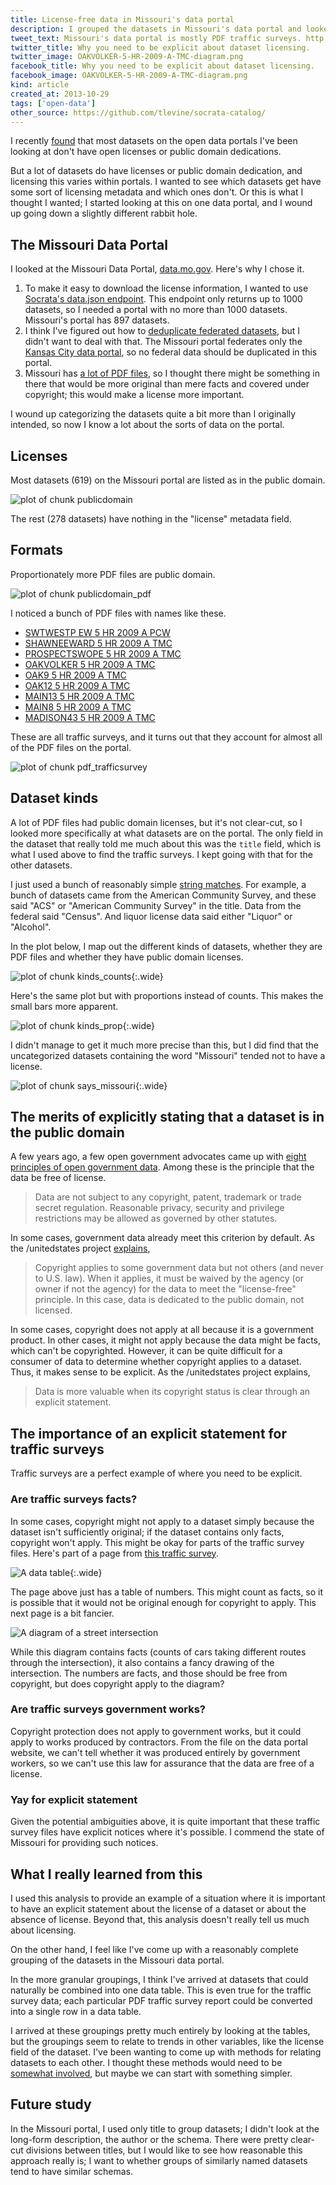 ```yaml
---
title: License-free data in Missouri's data portal
description: I grouped the datasets in Missouri's data portal and looked at licensing by dataset group.
tweet_text: Missouri's data portal is mostly PDF traffic surveys. http://thomaslevine.com/!/missouri-data-licensing/
twitter_title: Why you need to be explicit about dataset licensing.
twitter_image: OAKVOLKER-5-HR-2009-A-TMC-diagram.png
facebook_title: Why you need to be explicit about dataset licensing.
facebook_image: OAKVOLKER-5-HR-2009-A-TMC-diagram.png
kind: article
created_at: 2013-10-29
tags: ['open-data']
other_source: https://github.com/tlevine/socrata-catalog/
---
```


I recently [found](/!/open-data-licensing) that most datasets on the
open data portals I've been looking at don't have open licenses or
public domain dedications.

But a lot of datasets do have licenses or public domain dedication, and
licensing this varies within portals. I wanted to see which datasets get
have some sort of licensing metadata and which ones
don't.
Or this is what I thought I wanted;
I started looking at this on one data portal, and I
wound up going down a slightly different rabbit hole.

## The Missouri Data Portal
I looked at the Missouri Data Portal,
[data.mo.gov](https://data.mo.gov). Here's why I chose it.

1. To make it easy to download the license information, I wanted to use
    [Socrata's data.json endpoint](/!/socrata-formats/).
    This endpoint only returns up to 1000
    datasets, so I needed a portal with no more than 1000 datasets.
    Missouri's portal has 897 datasets.
2. I think I've figured out how to
    [deduplicate federated datasets](/!/socrata-deduplicate),
    but I didn't want to deal with that.
    The Missouri portal federates only the
    [Kansas City data portal](https://data.kcmo.org),
    so no federal data should be duplicated in this portal.
3. Missouri has [a lot of PDF files](/!/socrata-formats),
    so I thought there might be something in there that would be more
    original than mere facts and covered under copyright; this would
    make a license more important.

I wound up categorizing the datasets quite a bit more than I originally
intended, so now I know a lot about the sorts of data on the portal.

## Licenses
Most datasets (619) on the
Missouri portal are listed as in the public domain.

![plot of chunk publicdomain](figure/publicdomain.png) 


The rest (278 datasets) have nothing in the "license" metadata field.

## Formats
Proportionately more PDF files are public domain.

![plot of chunk publicdomain_pdf](figure/publicdomain_pdf.png) 

I noticed a bunch of PDF files with names like these.

* [  SWTWESTP EW 5 HR 2009 A PCW](https://data.mo.gov/d/nfur-xwk2)
* [  SHAWNEEWARD 5 HR 2009 A TMC](https://data.mo.gov/d/5zv3-u47y)
* [PROSPECTSWOPE 5 HR 2009 A TMC](https://data.mo.gov/d/i2ip-cykb)
* [    OAKVOLKER 5 HR 2009 A TMC](https://data.mo.gov/d/6gz3-267n)
* [         OAK9 5 HR 2009 A TMC](https://data.mo.gov/d/yjr5-e96s)
* [        OAK12 5 HR 2009 A TMC](https://data.mo.gov/d/sqpd-738e)
* [       MAIN13 5 HR 2009 A TMC](https://data.mo.gov/d/9ddu-xy68)
* [        MAIN8 5 HR 2009 A TMC](https://data.mo.gov/d/eyii-3nuq)
* [    MADISON43 5 HR 2009 A TMC](https://data.mo.gov/d/n2kq-rg69)

These are all traffic surveys, and it turns out that they account for
almost all of the PDF files on the portal.

![plot of chunk pdf_trafficsurvey](figure/pdf_trafficsurvey.png) 


## Dataset kinds
A lot of PDF files had public domain licenses, but it's not clear-cut,
so I looked more specifically at what datasets are on the portal. The only
field in the dataset that really told me much about this was the
`title` field, which is what I used above to find the traffic surveys.
I kept going with that for the other datasets.

I just used a bunch of reasonably simple
[string matches](https://github.com/tlevine/socrata-catalog/blob/master/src/missouri.license.r).
For example, a bunch of datasets came from the American Community Survey,
and these said "ACS" or "American Community Survey" in the title.
Data from the federal said "Census". And liquor license data said either
"Liquor" or "Alcohol".

In the plot below, I map out the different kinds of datasets, whether
they are PDF files and whether they have public domain licenses.

![plot of chunk kinds_counts](figure/kinds_counts.png){:.wide}


Here's the same plot but with proportions instead of counts. This makes
the small bars more apparent.

![plot of chunk kinds_prop](figure/kinds_prop.png){:.wide}


I didn't manage to get it much more precise than this, but I did find that
the uncategorized datasets containing the word "Missouri" tended not to
have a license.

![plot of chunk says_missouri](figure/says_missouri.png){:.wide}

## The merits of explicitly stating that a dataset is in the public domain
A few years ago, a few open government advocates came up with
[eight principles of open government data](http://www.opengovdata.org/home/8principles).
Among these is the principle that the data be free of license.

> Data are not subject to any copyright, patent, trademark or trade secret regulation. Reasonable privacy, security and privilege restrictions may be allowed as governed by other statutes.

In some cases, government data already meet this criterion by default.
As the /unitedstates project [explains](http://theunitedstates.io/licensing/),

> Copyright applies to some government data but not others (and never to U.S. law). When it applies, it must be waived by the agency (or owner if not the agency) for the data to meet the "license-free" principle. In this case, data is dedicated to the public domain, not licensed.

In some cases, copyright does not apply at all because it is a government
product. In other cases, it might not apply because the data might be
facts, which can't be copyrighted. However, it can be quite difficult for
a consumer of data to determine whether copyright applies to a dataset.
Thus, it makes sense to be explicit. As the /unitedstates project explains,

> Data is more valuable when its copyright status is clear through an explicit statement.

## The importance of an explicit statement for traffic surveys
Traffic surveys are a perfect example of where you need to be explicit.

### Are traffic surveys facts?
In some cases, copyright might not apply to a dataset simply because the
dataset isn't sufficiently original; if the dataset contains only facts,
copyright won't apply. This might be okay for parts of the traffic survey
files. Here's part of a page from
[this traffic survey](https://data.mo.gov/Traffic/OAKVOLKER-5-HR-2009-A-TMC/6gz3-267n?).

![A data table](OAKVOLKER-5-HR-2009-A-TMC-table.png){:.wide}

The page above just has a table of numbers. This might count as facts, so
it is possible that it would not be original enough for copyright to apply.
This next page is a bit fancier.

![A diagram of a street intersection](OAKVOLKER-5-HR-2009-A-TMC-diagram.png)

While this diagram contains facts (counts of cars taking different routes
through the intersection), it also contains a fancy drawing of the intersection.
The numbers are facts, and those should be free from copyright, but does
copyright apply to the diagram?

### Are traffic surveys government works?
Copyright protection does not apply to government works, but it could apply
to works produced by contractors. From the file on the data portal website,
we can't tell whether it was produced entirely by government workers, so
we can't use this law for assurance that the data are free of a license.

### Yay for explicit statement
Given the potential ambiguities above, it is quite important that these traffic
survey files have explicit notices where it's possible. I commend the state of
Missouri for providing such notices.

## What I really learned from this
I used this analysis to provide an example of a situation where it is
important to have an explicit statement about the license of a dataset
or about the absence of license. Beyond that, this analysis doesn't
really tell us much about licensing.

On the other hand, I feel like I've come up with a reasonably complete
grouping of the datasets in the Missouri data portal.

In the more granular groupings, I think
I've arrived at datasets that could naturally be combined into one data
table. This is even true for the traffic survey data; each particular PDF
traffic survey report could be converted into a single row in a data table.

I arrived at these groupings pretty much entirely by looking at the tables,
but the groupings seem to relate to trends in other variables, like the
license field of the dataset. I've been wanting to come up with methods for
relating datasets to each other. I thought these methods would need to be
[somewhat involved](/!/open-data-plans#better-search-and-linked-data), but
maybe we can start with something simpler.

## Future study
In the Missouri portal, I used only title to group datasets; I didn't
look at the long-form description, the author or the schema. There were
pretty clear-cut divisions between titles, but I would like to see how
reasonable this approach really is; I want to whether groups of similarly
named datasets tend to have similar schemas.
